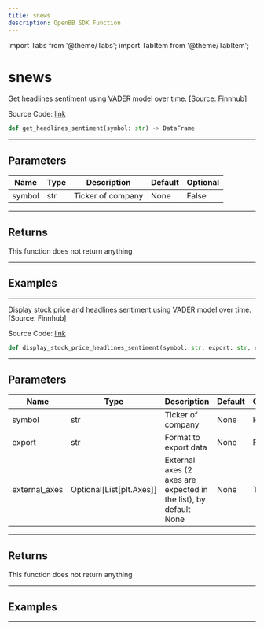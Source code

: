 ```yaml
---
title: snews
description: OpenBB SDK Function
---
```


import Tabs from '@theme/Tabs';
import TabItem from '@theme/TabItem';

# snews

<Tabs>
<TabItem value="model" label="Model" default>

Get headlines sentiment using VADER model over time. [Source: Finnhub]

Source Code: [link](https://github.com/OpenBB-finance/OpenBBTerminal/tree/main/openbb_terminal/stocks/behavioural_analysis/finnhub_model.py#L97)

```python
def get_headlines_sentiment(symbol: str) -> DataFrame
```
---

## Parameters

| Name | Type | Description | Default | Optional |
| ---- | ---- | ----------- | ------- | -------- |
| symbol | str | Ticker of company | None | False |

---

## Returns

This function does not return anything

---

## Examples

---



</TabItem>
<TabItem value="view" label="View">

Display stock price and headlines sentiment using VADER model over time. [Source: Finnhub]

Source Code: [link](https://github.com/OpenBB-finance/OpenBBTerminal/tree/main/openbb_terminal/stocks/behavioural_analysis/finnhub_view.py#L27)

```python
def display_stock_price_headlines_sentiment(symbol: str, export: str, external_axes: Optional[List[matplotlib.axes._axes.Axes]]) -> None
```
---

## Parameters

| Name | Type | Description | Default | Optional |
| ---- | ---- | ----------- | ------- | -------- |
| symbol | str | Ticker of company | None | False |
| export | str | Format to export data | None | False |
| external_axes | Optional[List[plt.Axes]] | External axes (2 axes are expected in the list), by default None | None | True |

---

## Returns

This function does not return anything

---

## Examples

---



</TabItem>
</Tabs>